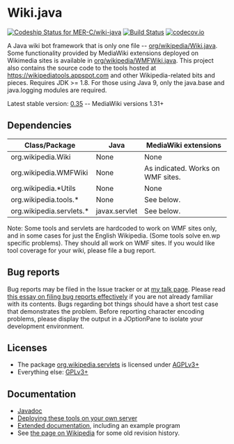 # Wiki.java

[ ![Codeship Status for MER-C/wiki-java](https://codeship.com/projects/46dd6420-bb60-0132-1d73-5ea58638974e/status?branch=master)](https://codeship.com/projects/72144)
[![Build Status](https://travis-ci.org/MER-C/wiki-java.svg?branch=master)](https://travis-ci.org/MER-C/wiki-java?branch=master)
[![codecov.io](http://codecov.io/github/MER-C/wiki-java/coverage.svg?branch=master)](http://codecov.io/github/MER-C/wiki-java?branch=master)


A Java wiki bot framework that is only one file -- [org/wikipedia/Wiki.java](src/org/wikipedia/Wiki.java).
Some functionality provided by MediaWiki extensions deployed on Wikimedia sites
is available in [org/wikipedia/WMFWiki.java](src/org/wikipedia/WMFWiki.java). 
This project also contains the source code to the tools hosted at 
https://wikipediatools.appspot.com and other Wikipedia-related bits and pieces. 
Requires JDK >= 1.8. For those using Java 9, only the java.base and java.logging
modules are required.

Latest stable version: [0.35](https://github.com/MER-C/wiki-java/releases/tag/0.35) -- 
MediaWiki versions 1.31+

## Dependencies

| Class/Package            | Java          | MediaWiki extensions |
| ------------------------ |-------------- | -------------------- |
| org.wikipedia.Wiki       | None          | None                 |
| org.wikipedia.WMFWiki    | None          | As indicated. Works on WMF sites. |
| org.wikipedia.*Utils     | None          | None                 |
| org.wikipedia.tools.*    | None          | See below.           |
| org.wikipedia.servlets.* | javax.servlet | See below.           |

Note: Some tools and servlets are hardcoded to work on WMF sites only, and in
some cases for just the English Wikipedia. (Some tools solve en.wp specific
problems). They should all work on WMF sites. If you would like tool coverage 
for your wiki, please file a bug report.

## Bug reports

Bug reports may be filed in the Issue tracker or at [my talk page](https://en.wikipedia.org/wiki/User_talk:MER-C). 
Please read [this essay on filing bug reports effectively](http://www.chiark.greenend.org.uk/~sgtatham/bugs.html)
if you are not already familiar with its contents. Bugs regarding bot things
should have a short test case that demonstrates the problem. Before reporting 
character encoding problems, please display the output in a JOptionPane to 
isolate your development environment.

## Licenses

* The package [org.wikipedia.servlets](src/org/wikipedia/servlets) is licensed 
  under [AGPLv3+](COPYING.AGPL)
* Everything else: [GPLv3+](COPYING.GPL)

## Documentation

* [Javadoc](https://wikipediatools.appspot.com/doc/index.html)
* [Deploying these tools on your own server](https://wikipediatools.appspot.com/doc/org/wikipedia/servlets/package-summary.html)
* [Extended documentation](https://github.com/MER-C/wiki-java/wiki/Extended-documentation),
  including an example program
* See [the page on Wikipedia](https://en.wikipedia.org/wiki/User:MER-C/Wiki.java)
  for some old revision history.
